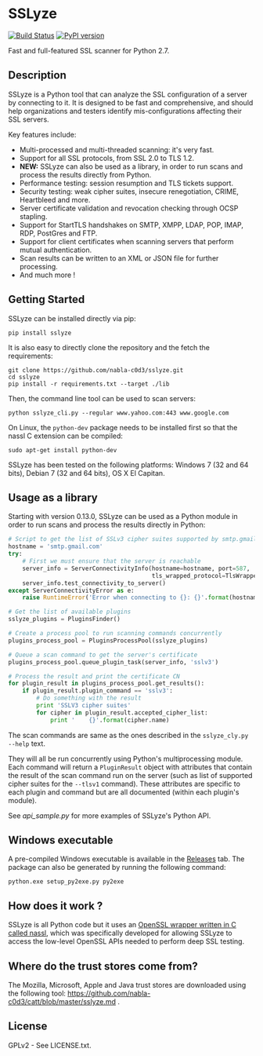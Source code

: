 SSLyze
======

[![Build Status](https://travis-ci.org/nabla-c0d3/sslyze.svg?branch=master)](https://travis-ci.org/nabla-c0d3/sslyze)
[![PyPI version](https://badge.fury.io/py/sslyze.svg)](https://badge.fury.io/py/sslyze)

Fast and full-featured SSL scanner for Python 2.7.


Description
-----------

SSLyze is a Python tool that can analyze the SSL configuration of a server by connecting to it. It is designed to be 
fast and comprehensive, and should help organizations and testers identify mis-configurations affecting their SSL
servers.

Key features include:
* Multi-processed and multi-threaded scanning: it's very fast.
* Support for all SSL protocols, from SSL 2.0 to TLS 1.2.
* **NEW:** SSLyze can also be used as a library, in order to run scans and process the results directly from Python.
* Performance testing: session resumption and TLS tickets support.
* Security testing: weak cipher suites, insecure renegotiation, CRIME, Heartbleed and more.
* Server certificate validation and revocation checking through OCSP stapling.
* Support for StartTLS handshakes on SMTP, XMPP, LDAP, POP, IMAP, RDP, PostGres and FTP.
* Support for client certificates when scanning servers that perform mutual authentication.
* Scan results can be written to an XML or JSON file for further processing.
* And much more !


Getting Started
---------------

SSLyze can be installed directly via pip:
    
    pip install sslyze

It is also easy to directly clone the repository and the fetch the requirements:

    git clone https://github.com/nabla-c0d3/sslyze.git
    cd sslyze
    pip install -r requirements.txt --target ./lib
    
Then, the command line tool can be used to scan servers:

    python sslyze_cli.py --regular www.yahoo.com:443 www.google.com

On Linux, the `python-dev` package needs to be installed first so that the nassl C extension can be compiled:

    sudo apt-get install python-dev

SSLyze has been tested on the following platforms: Windows 7 (32 and 64 bits), Debian 7 (32 and 64 bits), OS X El 
Capitan.

Usage as a library
------------------

Starting with version 0.13.0, SSLyze can be used as a Python module in order to run scans and process the results 
directly in Python:

```python
# Script to get the list of SSLv3 cipher suites supported by smtp.gmail.com
hostname = 'smtp.gmail.com'
try:
    # First we must ensure that the server is reachable
    server_info = ServerConnectivityInfo(hostname=hostname, port=587,
                                         tls_wrapped_protocol=TlsWrappedProtocolEnum.STARTTLS_SMTP)
    server_info.test_connectivity_to_server()
except ServerConnectivityError as e:
    raise RuntimeError('Error when connecting to {}: {}'.format(hostname, e.error_msg))

# Get the list of available plugins
sslyze_plugins = PluginsFinder()

# Create a process pool to run scanning commands concurrently
plugins_process_pool = PluginsProcessPool(sslyze_plugins)

# Queue a scan command to get the server's certificate
plugins_process_pool.queue_plugin_task(server_info, 'sslv3')

# Process the result and print the certificate CN
for plugin_result in plugins_process_pool.get_results():
    if plugin_result.plugin_command == 'sslv3':
        # Do something with the result
        print 'SSLV3 cipher suites'
        for cipher in plugin_result.accepted_cipher_list:
            print '    {}'.format(cipher.name)
```

The scan commands are same as the ones described in the `sslyze_cly.py --help` text. 

They will all be run concurrently using Python's multiprocessing module. Each command will return a `PluginResult` 
object with attributes that contain the result of the scan command run on the server (such as list of supported cipher 
suites for the `--tlsv1` command). These attributes are specific to each plugin and command but are all documented 
(within each plugin's module).

See _api\_sample.py_ for more examples of SSLyze's Python API.


Windows executable
------------------

A pre-compiled Windows executable is available in the [Releases](https://github.com/nabla-c0d3/sslyze/releases) tab. 
The package can also be generated by running the following command:

    python.exe setup_py2exe.py py2exe
    

How does it work ?
------------------

SSLyze is all Python code but it uses an 
[OpenSSL wrapper written in C called nassl](https://github.com/nabla-c0d3/nassl), which was specifically developed for
allowing SSLyze to access the low-level OpenSSL APIs needed to perform deep SSL testing.


Where do the trust stores come from?
------------------------------------

The Mozilla, Microsoft, Apple and Java trust stores are downloaded using the following tool: 
https://github.com/nabla-c0d3/catt/blob/master/sslyze.md .


License
-------

GPLv2 - See LICENSE.txt.
